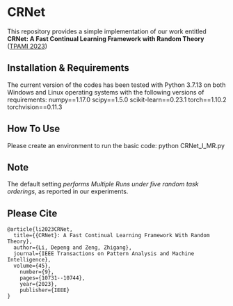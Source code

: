 # CRNet
This repository provides a simple implementation of our work entitled **CRNet: A Fast Continual Learning Framework with Random Theory** ([TPAMI 2023](https://ieeexplore.ieee.org/document/10086692/))


## Installation & Requirements
The current version of the codes has been tested with Python 3.7.13 on both Windows and Linux operating systems with the following versions of  requirements:
numpy==1.17.0
scipy==1.5.0
scikit-learn==0.23.1
torch==1.10.2
torchvision==0.11.3


## How To Use
Please create an environment to run the basic code: python CRNet_I_MR.py


##  Note
The default setting *performs Multiple Runs under five random task orderings*, as reported in our experiments.


##  Please Cite
```
@article{li2023CRNet,
  title={{CRNet}: A Fast Continual Learning Framework With Random Theory}, 
  author={Li, Depeng and Zeng, Zhigang},
  journal={IEEE Transactions on Pattern Analysis and Machine Intelligence}, 
  volume={45},
	number={9},
	pages={10731--10744},
	year={2023},
	publisher={IEEE}
}
```


